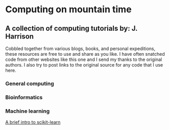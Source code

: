# Computing on mountain time
## A collection of computing tutorials by: J. Harrison

Cobbled together from various blogs, books, and personal expeditions, these resources are free to use and share as you like.
I have often snatched code from other websites like this one and I send my thanks to the original authors. I also try to post links to the original source for any code that I use here. 


### General computing

### Bioinformatics

### Machine learning
[A brief intro to scikit-learn](https://jharrisonecoevo.github.io/computing_tutorials/sklearn_primer.html)
